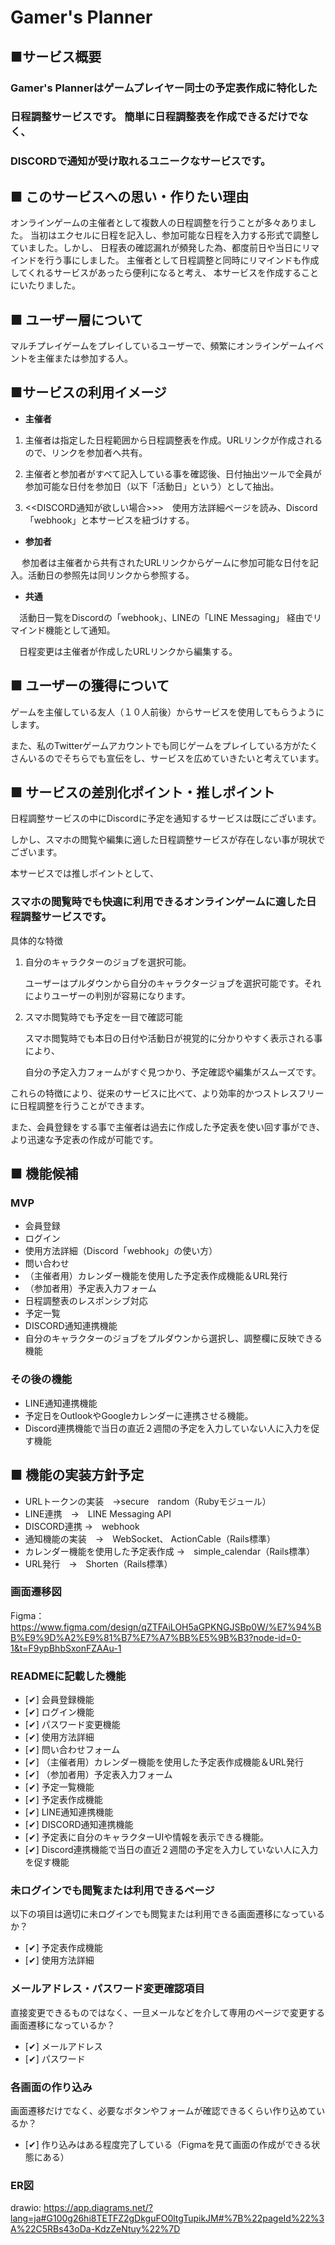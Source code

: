 # Gamer's Planner
## ■サービス概要
### Gamer's Plannerはゲームプレイヤー同士の予定表作成に特化した

### 日程調整サービスです。 簡単に日程調整表を作成できるだけでなく、

### **DISCORDで通知が受け取れるユニークなサービスです**。

## ■ このサービスへの思い・作りたい理由
オンラインゲームの主催者として複数人の日程調整を行うことが多々ありました。
当初はエクセルに日程を記入し、参加可能な日程を入力する形式で調整していました。しかし、
日程表の確認漏れが頻発した為、都度前日や当日にリマインドを行う事にしました。
主催者として日程調整と同時にリマインドも作成してくれるサービスがあったら便利になると考え、
本サービスを作成することにいたりました。

## ■ ユーザー層について
マルチプレイゲームをプレイしているユーザーで、頻繁にオンラインゲームイベントを主催または参加する人。

## ■サービスの利用イメージ
- **主催者**
 1. 主催者は指定した日程範囲から日程調整表を作成。URLリンクが作成されるので、リンクを参加者へ共有。

 2. 主催者と参加者がすべて記入している事を確認後、日付抽出ツールで全員が参加可能な日付を参加日（以下「活動日」という）として抽出。

 3. <<DISCORD通知が欲しい場合>>>　使用方法詳細ページを読み、Discord「webhook」と本サービスを紐づけする。
  
- **参加者**

　 参加者は主催者から共有されたURLリンクからゲームに参加可能な日付を記入。活動日の参照先は同リンクから参照する。
 
- **共通**

　活動日一覧をDiscordの「webhook」、LINEの「LINE Messaging」 経由でリマインド機能として通知。 

　日程変更は主催者が作成したURLリンクから編集する。

## ■ ユーザーの獲得について
ゲームを主催している友人（１０人前後）からサービスを使用してもらうようにします。

また、私のTwitterゲームアカウントでも同じゲームをプレイしている方がたくさんいるのでそちらでも宣伝をし、サービスを広めていきたいと考えています。

## ■ サービスの差別化ポイント・推しポイント
日程調整サービスの中にDiscordに予定を通知するサービスは既にございます。

しかし、スマホの閲覧や編集に適した日程調整サービスが存在しない事が現状でございます。

本サービスでは推しポイントとして、

### スマホの閲覧時でも快適に利用できるオンラインゲームに適した日程調整サービスです。

具体的な特徴

1. 自分のキャラクターのジョブを選択可能。
　
  
    ユーザーはプルダウンから自分のキャラクタージョブを選択可能です。それによりユーザーの判別が容易になります。
    

2. スマホ閲覧時でも予定を一目で確認可能

    スマホ閲覧時でも本日の日付や活動日が視覚的に分かりやすく表示される事により、
    
    自分の予定入力フォームがすぐ見つかり、予定確認や編集がスムーズです。

これらの特徴により、従来のサービスに比べて、より効率的かつストレスフリーに日程調整を行うことができます。

 また、会員登録をする事で主催者は過去に作成した予定表を使い回す事ができ、より迅速な予定表の作成が可能です。

## ■ 機能候補
### MVP
- 会員登録
- ログイン
- 使用方法詳細（Discord「webhook」の使い方）
- 問い合わせ
- （主催者用）カレンダー機能を使用した予定表作成機能＆URL発行
- （参加者用）予定表入力フォーム
- 日程調整表のレスポンシブ対応
- 予定一覧
- DISCORD通知連携機能
- 自分のキャラクターのジョブをプルダウンから選択し、調整欄に反映できる機能

### その後の機能
- LINE通知連携機能
- 予定日をOutlookやGoogleカレンダーに連携させる機能。
- Discord連携機能で当日の直近２週間の予定を入力していない人に入力を促す機能

## ■ 機能の実装方針予定
-  URLトークンの実装　→secure　random（Rubyモジュール）
-  LINE連携　→　LINE Messaging API
-  DISCORD連携 →　webhook
-  通知機能の実装　→　WebSocket、 ActionCable（Rails標準）
- カレンダー機能を使用した予定表作成 →　simple_calendar（Rails標準）
- URL発行　→　Shorten（Rails標準）

### 画面遷移図
Figma：https://www.figma.com/design/qZTFAiLOH5aGPKNGJSBp0W/%E7%94%BB%E9%9D%A2%E9%81%B7%E7%A7%BB%E5%9B%B3?node-id=0-1&t=F9ypBhbSxonFZAAu-1

### READMEに記載した機能
- [✔] 会員登録機能
- [✔] ログイン機能
- [✔] パスワード変更機能
- [✔] 使用方法詳細
- [✔] 問い合わせフォーム
- [✔] （主催者用）カレンダー機能を使用した予定表作成機能＆URL発行
- [✔] （参加者用）予定表入力フォーム
- [✔] 予定一覧機能
- [✔] 予定表作成機能
- [✔] LINE通知連携機能
- [✔] DISCORD通知連携機能
- [✔] 予定表に自分のキャラクターUIや情報を表示できる機能。
- [✔] Discord連携機能で当日の直近２週間の予定を入力していない人に入力を促す機能

### 未ログインでも閲覧または利用できるページ
以下の項目は適切に未ログインでも閲覧または利用できる画面遷移になっているか？
- [✔] 予定表作成機能
- [✔] 使用方法詳細

### メールアドレス・パスワード変更確認項目
直接変更できるものではなく、一旦メールなどを介して専用のページで変更する画面遷移になっているか？
- [✔] メールアドレス
- [✔] パスワード

### 各画面の作り込み
画面遷移だけでなく、必要なボタンやフォームが確認できるくらい作り込めているか？
- [✔] 作り込みはある程度完了している（Figmaを見て画面の作成ができる状態にある）

### ER図
drawio: https://app.diagrams.net/?lang=ja#G100g26hi8TETFZ2gDkguFO0ltgTupikJM#%7B%22pageId%22%3A%22C5RBs43oDa-KdzZeNtuy%22%7D